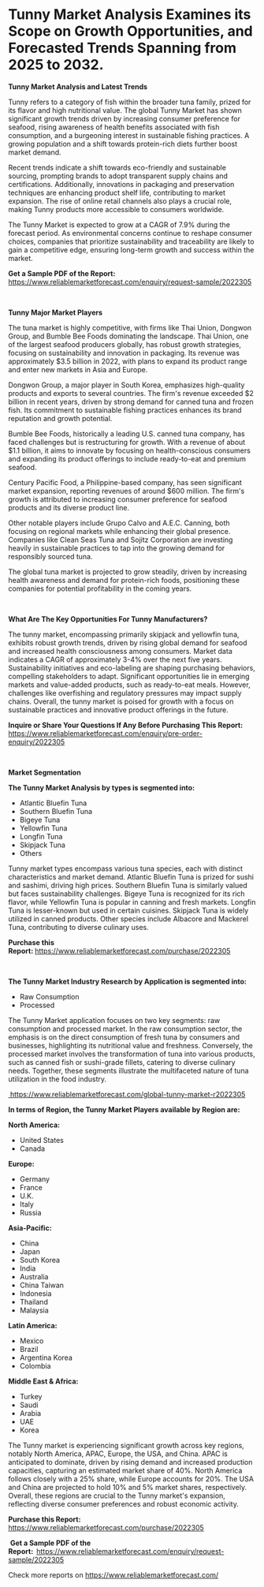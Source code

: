 <p><h1>Tunny Market Analysis Examines its Scope on Growth Opportunities, and Forecasted Trends Spanning from 2025 to 2032.</h1></p><p><strong>Tunny Market Analysis and Latest Trends</strong></p>
<p><p>Tunny refers to a category of fish within the broader tuna family, prized for its flavor and high nutritional value. The global Tunny Market has shown significant growth trends driven by increasing consumer preference for seafood, rising awareness of health benefits associated with fish consumption, and a burgeoning interest in sustainable fishing practices. A growing population and a shift towards protein-rich diets further boost market demand.</p><p>Recent trends indicate a shift towards eco-friendly and sustainable sourcing, prompting brands to adopt transparent supply chains and certifications. Additionally, innovations in packaging and preservation techniques are enhancing product shelf life, contributing to market expansion. The rise of online retail channels also plays a crucial role, making Tunny products more accessible to consumers worldwide.</p><p>The Tunny Market is expected to grow at a CAGR of 7.9% during the forecast period. As environmental concerns continue to reshape consumer choices, companies that prioritize sustainability and traceability are likely to gain a competitive edge, ensuring long-term growth and success within the market.</p></p>
<p><strong>Get a Sample PDF of the Report:&nbsp;</strong> <a href="https://www.reliablemarketforecast.com/enquiry/request-sample/2022305?utm_campaign=3194&utm_medium=2&utm_source=Github&utm_content=ia&utm_term=07042025&utm_id=tunny">https://www.reliablemarketforecast.com/enquiry/request-sample/2022305</a></p>
<p>&nbsp;</p>
<p><strong>Tunny Major Market Players</strong></p>
<p><p>The tuna market is highly competitive, with firms like Thai Union, Dongwon Group, and Bumble Bee Foods dominating the landscape. Thai Union, one of the largest seafood producers globally, has robust growth strategies, focusing on sustainability and innovation in packaging. Its revenue was approximately $3.5 billion in 2022, with plans to expand its product range and enter new markets in Asia and Europe.</p><p>Dongwon Group, a major player in South Korea, emphasizes high-quality products and exports to several countries. The firm's revenue exceeded $2 billion in recent years, driven by strong demand for canned tuna and frozen fish. Its commitment to sustainable fishing practices enhances its brand reputation and growth potential.</p><p>Bumble Bee Foods, historically a leading U.S. canned tuna company, has faced challenges but is restructuring for growth. With a revenue of about $1.1 billion, it aims to innovate by focusing on health-conscious consumers and expanding its product offerings to include ready-to-eat and premium seafood.</p><p>Century Pacific Food, a Philippine-based company, has seen significant market expansion, reporting revenues of around $600 million. The firm's growth is attributed to increasing consumer preference for seafood products and its diverse product line.</p><p>Other notable players include Grupo Calvo and A.E.C. Canning, both focusing on regional markets while enhancing their global presence. Companies like Clean Seas Tuna and Sojitz Corporation are investing heavily in sustainable practices to tap into the growing demand for responsibly sourced tuna.</p><p>The global tuna market is projected to grow steadily, driven by increasing health awareness and demand for protein-rich foods, positioning these companies for potential profitability in the coming years.</p></p>
<p>&nbsp;</p>
<p><strong>What Are The Key Opportunities For Tunny Manufacturers?</strong></p>
<p><p>The tunny market, encompassing primarily skipjack and yellowfin tuna, exhibits robust growth trends, driven by rising global demand for seafood and increased health consciousness among consumers. Market data indicates a CAGR of approximately 3-4% over the next five years. Sustainability initiatives and eco-labeling are shaping purchasing behaviors, compelling stakeholders to adapt. Significant opportunities lie in emerging markets and value-added products, such as ready-to-eat meals. However, challenges like overfishing and regulatory pressures may impact supply chains. Overall, the tunny market is poised for growth with a focus on sustainable practices and innovative product offerings in the future.</p></p>
<p><strong>Inquire or Share Your Questions If Any Before Purchasing This Report:</strong> <a href="https://www.reliablemarketforecast.com/enquiry/pre-order-enquiry/2022305?utm_campaign=3194&utm_medium=2&utm_source=Github&utm_content=ia&utm_term=07042025&utm_id=tunny">https://www.reliablemarketforecast.com/enquiry/pre-order-enquiry/2022305</a></p>
<p>&nbsp;</p>
<p><strong>Market Segmentation</strong></p>
<p><strong>The Tunny Market Analysis by types is segmented into:</strong></p>
<p><ul><li>Atlantic Bluefin Tuna</li><li>Southern Bluefin Tuna</li><li>Bigeye Tuna</li><li>Yellowfin Tuna</li><li>Longfin Tuna</li><li>Skipjack Tuna</li><li>Others</li></ul></p>
<p><p>Tunny market types encompass various tuna species, each with distinct characteristics and market demand. Atlantic Bluefin Tuna is prized for sushi and sashimi, driving high prices. Southern Bluefin Tuna is similarly valued but faces sustainability challenges. Bigeye Tuna is recognized for its rich flavor, while Yellowfin Tuna is popular in canning and fresh markets. Longfin Tuna is lesser-known but used in certain cuisines. Skipjack Tuna is widely utilized in canned products. Other species include Albacore and Mackerel Tuna, contributing to diverse culinary uses.</p></p>
<p><strong>Purchase this Report:&nbsp;</strong><a href="https://www.reliablemarketforecast.com/purchase/2022305?utm_campaign=3194&utm_medium=2&utm_source=Github&utm_content=ia&utm_term=07042025&utm_id=tunny">https://www.reliablemarketforecast.com/purchase/2022305</a></p>
<p>&nbsp;</p>
<p><strong>The Tunny Market Industry Research by Application is segmented into:</strong></p>
<p><ul><li>Raw Consumption</li><li>Processed</li></ul></p>
<p><p>The Tunny Market application focuses on two key segments: raw consumption and processed market. In the raw consumption sector, the emphasis is on the direct consumption of fresh tuna by consumers and businesses, highlighting its nutritional value and freshness. Conversely, the processed market involves the transformation of tuna into various products, such as canned fish or sushi-grade fillets, catering to diverse culinary needs. Together, these segments illustrate the multifaceted nature of tuna utilization in the food industry.</p></p>
<p><a href="https://www.reliablemarketforecast.com/global-tunny-market-r2022305?utm_campaign=3194&utm_medium=2&utm_source=Github&utm_content=ia&utm_term=07042025&utm_id=tunny">&nbsp;https://www.reliablemarketforecast.com/global-tunny-market-r2022305</a></p>
<p><strong>In terms of Region, the Tunny Market Players available by Region are:</strong></p>
<p>
    <p> <strong> North America: </strong>
        <ul>
            <li>United States</li>
            <li>Canada</li>
        </ul>
        </p> 
    <p> <strong> Europe: </strong>
        <ul>
            <li>Germany</li>
            <li>France</li>
            <li>U.K.</li>
            <li>Italy</li>
            <li>Russia</li>
        </ul>
        </p> 
    <p> <strong> Asia-Pacific: </strong>
        <ul>
            <li>China</li>
            <li>Japan</li>
            <li>South Korea</li>
            <li>India</li>
            <li>Australia</li>
            <li>China Taiwan</li>
            <li>Indonesia</li>
            <li>Thailand</li>
            <li>Malaysia</li>
        </ul>
        </p> 
    <p> <strong> Latin America: </strong>
        <ul>
            <li>Mexico</li>
            <li>Brazil</li>
            <li>Argentina Korea</li>
            <li>Colombia</li>
        </ul>
        </p> 
    <p> <strong> Middle East & Africa: </strong>
        <ul>
            <li>Turkey</li>
            <li>Saudi</li>
            <li>Arabia</li>
            <li>UAE</li>
            <li>Korea</li>
        </ul>
    </p>
    </p>
<p><p>The Tunny market is experiencing significant growth across key regions, notably North America, APAC, Europe, the USA, and China. APAC is anticipated to dominate, driven by rising demand and increased production capacities, capturing an estimated market share of 40%. North America follows closely with a 25% share, while Europe accounts for 20%. The USA and China are projected to hold 10% and 5% market shares, respectively. Overall, these regions are crucial to the Tunny market's expansion, reflecting diverse consumer preferences and robust economic activity.</p></p>
<p><strong>Purchase this Report: </strong><a href="https://www.reliablemarketforecast.com/purchase/2022305?utm_campaign=3194&utm_medium=2&utm_source=Github&utm_content=ia&utm_term=07042025&utm_id=tunny">https://www.reliablemarketforecast.com/purchase/2022305</a></p>
<p>&nbsp;<strong>Get a Sample PDF of the Report:&nbsp;&nbsp;</strong><a href="https://www.reliablemarketforecast.com/enquiry/request-sample/2022305?utm_campaign=3194&utm_medium=2&utm_source=Github&utm_content=ia&utm_term=07042025&utm_id=tunny">https://www.reliablemarketforecast.com/enquiry/request-sample/2022305</a></p>
<p><strong></strong></p>
<p>Check more reports on <a href="https://www.reliablemarketforecast.com/?utm_campaign=3194&utm_medium=2&utm_source=Github&utm_content=ia&utm_term=07042025&utm_id=tunny">https://www.reliablemarketforecast.com/</a></p>